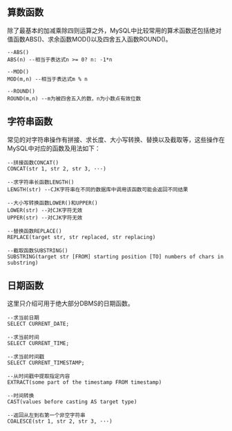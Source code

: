 ## 算数函数

除了最基本的加减乘除四则运算之外，MySQL中比较常用的算术函数还包括绝对值函数ABS()、求余函数MOD()以及四舍五入函数ROUND()。

```
--ABS()
ABS(n) --相当于表达式n >= 0? n: -1*n

--MOD()
MOD(m,n) --相当于表达式m % n

--ROUND()
ROUND(m,n) --m为被四舍五入的数，n为小数点有效位数
```

## 字符串函数

常见的对字符串操作有拼接、求长度、大小写转换、替换以及截取等，这些操作在MySQL中对应的函数及用法如下：

```
--拼接函数CONCAT()
CONCAT(str 1, str 2, str 3, ···)

--求字符串长函数LENGTH()
LENGTH(str) --CJK字符串在不同的数据库中调用该函数可能会返回不同结果

--大小写转换函数LOWER()和UPPER()
LOWER(str) --对CJK字符无效
UPPER(str) --对CJK字符无效

--替换函数REPLACE()
REPLACE(target str, str replaced, str replacing)

--截取函数SUBSTRING()
SUBSTRING(target str [FROM] starting position [TO] numbers of chars in substring)
```

## 日期函数

这里只介绍可用于绝大部分DBMS的日期函数。

```
--求当前日期
SELECT CURRENT_DATE;

--求当前时间
SELECT CURRENT_TIME;

--求当前时间戳
SELECT CURRENT_TIMESTAMP;

--从时间戳中提取指定内容
EXTRACT(some part of the timestamp FROM timestamp)

--时间转换
CAST(values before casting AS target type)

--返回从左到右第一个非空字符串
COALESCE(str 1, str 2, str 3, ···)
```